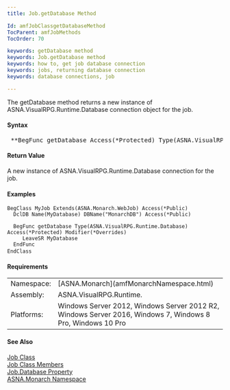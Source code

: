 ```yaml
---
title: Job.getDatabase Method

Id: amfJobClassgetDatabaseMethod
TocParent: amfJobMethods
TocOrder: 70

keywords: getDatabase method
keywords: Job.getDatabase method
keywords: how to, get job database connection
keywords: jobs, returning database connection
keywords: database connections, job

---
```


The getDatabase method returns a new instance of ASNA.VisualRPG.Runtime.Database connection object for the job.
<!-- start -->

#### Syntax
<pre class="prettyprint"> **BegFunc getDatabase Access(*Protected) Type(ASNA.VisualRPG.Runtime.Database)**       </pre>

<!-- start -->

#### Return Value
A new instance of ASNA.VisualRPG.Runtime.Database connection for the job.
<!-- start -->

#### Examples
<pre class="prettyprint"><code class="language-avr">BegClass MyJob Extends(ASNA.Monarch.WebJob) Access(*Public)
  DclDB Name(MyDatabase) DBName("MonarchDB") Access(*Public)

  BegFunc getDatabase Type(ASNA.VisualRPG.Runtime.Database) Access(*Protected) Modifier(*Overrides)
     LeaveSR MyDatabase
  EndFunc
EndClass</code>      </pre>

<!-- start -->

#### Requirements
<table class="dttable" cellspacing="0" cellpadding="4" width="60%">
           <colgroup>
            <col width="15%" style="font-weight:bold" />
            <col width="85%" />
          </colgroup>
          <tr>
            <td>Namespace:</td>
            <td>[ASNA.Monarch](amfMonarchNamespace.html)</td>
          </tr>
          <tr>
            <td>Assembly:</td>
            <td>ASNA.VisualRPG.Runtime.</td>
          </tr>
         <tr>
            <td>Platforms:</td>
            <td> Windows Server 2012, Windows Server 2012 R2, Windows Server 2016, Windows 7, Windows 8 Pro, Windows 10 Pro</td>
         </tr>
</table>

<!-- end -->

#### See Also
[Job Class](amfJobClass.html) <br clear="none" /> [Job Class Members](amfJobMembers.html) <br clear="none" /> [ Job.Database Property](amfJobClassDatabaseProperty.html) <br clear="none" /> [ASNA.Monarch Namespace](amfMonarchNamespace.html) 
